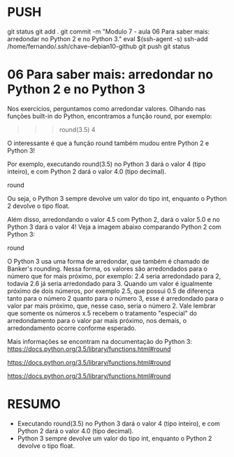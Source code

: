 
# ###################################################################################################################################################################
# ###################################################################################################################################################################
# PUSH

git status
git add .
git commit -m "Modulo 7 - aula  06 Para saber mais: arredondar no Python 2 e no Python 3."
eval $(ssh-agent -s)
ssh-add /home/fernando/.ssh/chave-debian10-github
git push
git status




# ###################################################################################################################################################################
# ###################################################################################################################################################################
# 06 Para saber mais: arredondar no Python 2 e no Python 3

Nos exercícios, perguntamos como arredondar valores. Olhando nas funções built-in do Python, encontramos a função round, por exemplo:

>>> round(3.5)
4

O interessante é que a função round também mudou entre Python 2 e Python 3!

Por exemplo, executando round(3.5) no Python 3 dará o valor 4 (tipo inteiro), e com Python 2 dará o valor 4.0 (tipo decimal).

round

Ou seja, o Python 3 sempre devolve um valor do tipo int, enquanto o Python 2 devolve o tipo float.

Além disso, arredondando o valor 4.5 com Python 2, dará o valor 5.0 e no Python 3 dará o valor 4! Veja a imagem abaixo comparando Python 2 com Python 3:

round

O Python 3 usa uma forma de arredondar, que também é chamado de Banker's rounding. Nessa forma, os valores são arredondados para o número que for mais próximo, por exemplo: 2.4 seria arredondado para 2, todavia 2.6 já seria arredondado para 3. Quando um valor é igualmente próximo de dois números, por exemplo 2.5, que possui 0.5 de diferença tanto para o número 2 quanto para o número 3, esse é arredondado para o valor par mais próximo, que, nesse caso, seria o número 2. Vale lembrar que somente os números x.5 recebem o tratamento "especial" do arredondamento para o valor par mais próximo, nos demais, o arredondamento ocorre conforme esperado.

Mais informações se encontram na documentação do Python 3: https://docs.python.org/3.5/library/functions.html#round




https://docs.python.org/3.5/library/functions.html#round

<https://docs.python.org/3.5/library/functions.html#round>

# ###################################################################################################################################################################
# ###################################################################################################################################################################
# RESUMO

- Executando round(3.5) no Python 3 dará o valor 4 (tipo inteiro), e com Python 2 dará o valor 4.0 (tipo decimal).
- Python 3 sempre devolve um valor do tipo int, enquanto o Python 2 devolve o tipo float.